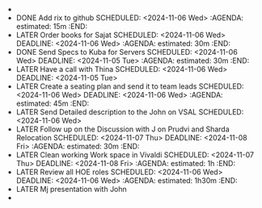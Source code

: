 -
- DONE Add rix to github
  SCHEDULED: <2024-11-06 Wed>
  :AGENDA:
  estimated: 15m
  :END:
- LATER Order books for Sajat
  SCHEDULED: <2024-11-06 Wed>
  DEADLINE: <2024-11-06 Wed>
  :AGENDA:
  estimated: 30m
  :END:
- DONE Send Specs to Kuba for Servers
  SCHEDULED: <2024-11-06 Wed>
  DEADLINE: <2024-11-05 Tue>
  :AGENDA:
  estimated: 30m
  :END:
- LATER Have a call with Thina
  SCHEDULED: <2024-11-06 Wed>
  DEADLINE: <2024-11-05 Tue>
- LATER Create a seating plan and send it to team leads
  SCHEDULED: <2024-11-06 Wed>
  DEADLINE: <2024-11-06 Wed>
  :AGENDA:
  estimated: 45m
  :END:
- LATER Send Detailed description to the John on VSAL
  SCHEDULED: <2024-11-06 Wed>
- LATER Follow up on the Discussion with J on Prudvi and Sharda Relocation
  SCHEDULED: <2024-11-07 Thu>
  DEADLINE: <2024-11-08 Fri>
  :AGENDA:
  estimated: 30m
  :END:
- LATER Clean working Work space in Vivaldi
  SCHEDULED: <2024-11-07 Thu>
  DEADLINE: <2024-11-08 Fri>
  :AGENDA:
  estimated: 1h
  :END:
- LATER Review all HOE roles
  SCHEDULED: <2024-11-06 Wed>
  DEADLINE: <2024-11-06 Wed>
  :AGENDA:
  estimated: 1h30m
  :END:
- LATER Mj presentation with John
-